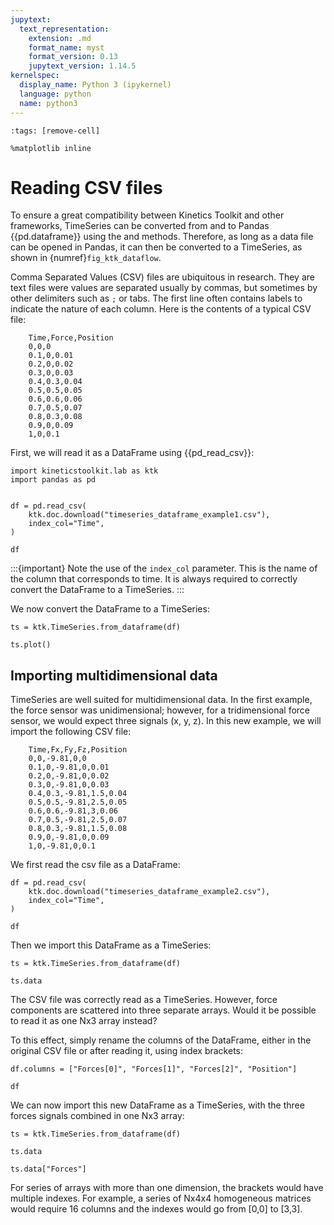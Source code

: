 ```yaml
---
jupytext:
  text_representation:
    extension: .md
    format_name: myst
    format_version: 0.13
    jupytext_version: 1.14.5
kernelspec:
  display_name: Python 3 (ipykernel)
  language: python
  name: python3
---
```


```{code-cell} ipython3
:tags: [remove-cell]

%matplotlib inline
```


# Reading CSV files

To ensure a great compatibility between Kinetics Toolkit and other frameworks, TimeSeries can be converted from and to Pandas {{pd.dataframe}} using the [](api/ktk.TimeSeries.from_dataframe.rst) and [](api/ktk.TimeSeries.to_dataframe.rst) methods. Therefore, as long as a data file can be opened in Pandas, it can then be converted to a TimeSeries, as shown in {numref}`fig_ktk_dataflow`.

Comma Separated Values (CSV) files are ubiquitous in research. They are text files were values are separated usually by commas, but sometimes by other delimiters such as `;` or tabs. The first line often contains labels to indicate the nature of each column. Here is the contents of a typical CSV file:

```
    Time,Force,Position
    0,0,0
    0.1,0,0.01
    0.2,0,0.02
    0.3,0,0.03
    0.4,0.3,0.04
    0.5,0.5,0.05
    0.6,0.6,0.06
    0.7,0.5,0.07
    0.8,0.3,0.08
    0.9,0,0.09
    1,0,0.1
```

First, we will read it as a DataFrame using {{pd_read_csv}}:

```{code-cell} ipython3
import kineticstoolkit.lab as ktk
import pandas as pd


df = pd.read_csv(
    ktk.doc.download("timeseries_dataframe_example1.csv"),
    index_col="Time",
)

df
```

:::{important}
Note the use of the `index_col` parameter. This is the name of the column that corresponds to time. It is always required to correctly convert the DataFrame to a TimeSeries.
:::

We now convert the DataFrame to a TimeSeries:

```{code-cell} ipython3
ts = ktk.TimeSeries.from_dataframe(df)

ts.plot()
```


## Importing multidimensional data

TimeSeries are well suited for multidimensional data. In the first example, the force sensor was unidimensional; however, for a tridimensional force sensor, we would expect three signals (x, y, z). In this new example, we will import the following CSV file:

```
    Time,Fx,Fy,Fz,Position
    0,0,-9.81,0,0
    0.1,0,-9.81,0,0.01
    0.2,0,-9.81,0,0.02
    0.3,0,-9.81,0,0.03
    0.4,0.3,-9.81,1.5,0.04
    0.5,0.5,-9.81,2.5,0.05
    0.6,0.6,-9.81,3,0.06
    0.7,0.5,-9.81,2.5,0.07
    0.8,0.3,-9.81,1.5,0.08
    0.9,0,-9.81,0,0.09
    1,0,-9.81,0,0.1
```

We first read the csv file as a DataFrame:

```{code-cell} ipython3
df = pd.read_csv(
    ktk.doc.download("timeseries_dataframe_example2.csv"),
    index_col="Time",
)

df
```

Then we import this DataFrame as a TimeSeries:

```{code-cell} ipython3
ts = ktk.TimeSeries.from_dataframe(df)

ts.data
```

The CSV file was correctly read as a TimeSeries. However, force components are scattered into three separate arrays. Would it be possible to read it as one Nx3 array instead?

To this effect, simply rename the columns of the DataFrame, either in the original CSV file or after reading it, using index brackets:

```{code-cell} ipython3
df.columns = ["Forces[0]", "Forces[1]", "Forces[2]", "Position"]

df
```

We can now import this new DataFrame as a TimeSeries, with the three forces signals combined in one Nx3 array:

```{code-cell} ipython3
ts = ktk.TimeSeries.from_dataframe(df)

ts.data
```

```{code-cell} ipython3
ts.data["Forces"]
```

For series of arrays with more than one dimension, the brackets would have multiple indexes. For example, a series of Nx4x4 homogeneous matrices would require 16 columns and the indexes would go from [0,0] to [3,3].
